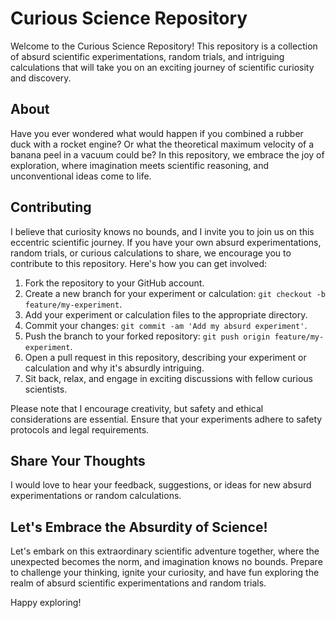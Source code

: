 # Curious Science Repository

Welcome to the Curious Science Repository! This repository is a collection of absurd scientific experimentations, random trials, and intriguing calculations that will take you on an exciting journey of scientific curiosity and discovery.

## About

Have you ever wondered what would happen if you combined a rubber duck with a rocket engine? Or what the theoretical maximum velocity of a banana peel in a vacuum could be? In this repository, we embrace the joy of exploration, where imagination meets scientific reasoning, and unconventional ideas come to life.

## Contributing

I believe that curiosity knows no bounds, and I invite you to join us on this eccentric scientific journey. If you have your own absurd experimentations, random trials, or curious calculations to share, we encourage you to contribute to this repository. Here's how you can get involved:

1. Fork the repository to your GitHub account.
2. Create a new branch for your experiment or calculation: `git checkout -b feature/my-experiment`.
3. Add your experiment or calculation files to the appropriate directory.
4. Commit your changes: `git commit -am 'Add my absurd experiment'`.
5. Push the branch to your forked repository: `git push origin feature/my-experiment`.
6. Open a pull request in this repository, describing your experiment or calculation and why it's absurdly intriguing.
7. Sit back, relax, and engage in exciting discussions with fellow curious scientists.

Please note that I encourage creativity, but safety and ethical considerations are essential. Ensure that your experiments adhere to safety protocols and legal requirements.

## Share Your Thoughts

I would love to hear your feedback, suggestions, or ideas for new absurd experimentations or random calculations.

## Let's Embrace the Absurdity of Science!

Let's embark on this extraordinary scientific adventure together, where the unexpected becomes the norm, and imagination knows no bounds. Prepare to challenge your thinking, ignite your curiosity, and have fun exploring the realm of absurd scientific experimentations and random trials.

Happy exploring!

